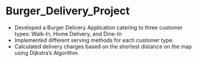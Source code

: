 # Burger_Delivery_Project

- Developed a Burger Delivery Application catering to three customer types: Walk-In, Home Delivery, and Dine-In
- Implemented different serving methods for each customer type.
- Calculated delivery charges based on the shortest distance on the map using Dijkstra’s Algorithm.
